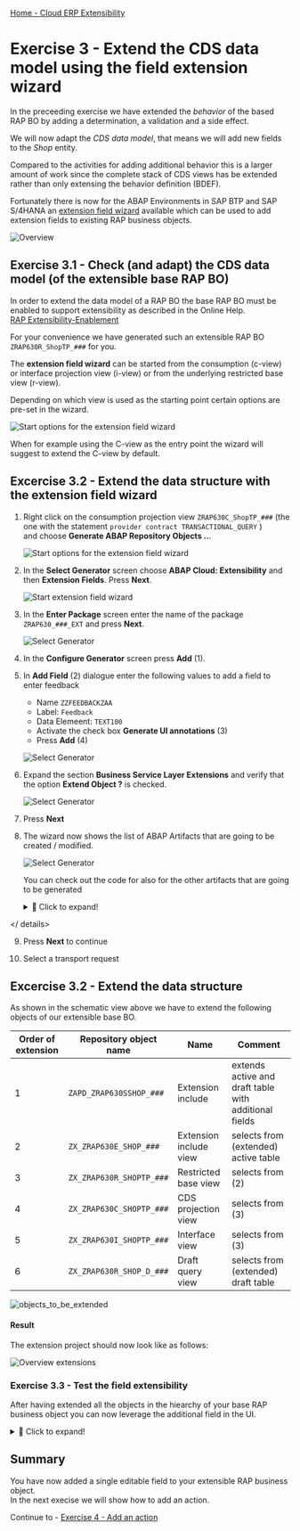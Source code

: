 [Home - Cloud ERP Extensibility](../../../../#exercises)  

# Exercise 3 - Extend the CDS data model using the field extension wizard 

In the preceeding exercise we have extended the _behavior_ of the based RAP BO by adding a determination, a validation and a side effect. 

We will now adapt the _CDS data model_, that means we will add new fields to the _Shop_ entity. 

Compared to the activities for adding additional behavior this is a larger amount of work since the complete stack of CDS views has be extended rather than only extensing the behavior definition (BDEF).

Fortunately there is now for the ABAP Environments in SAP BTP and SAP S/4HANA an [extension field wizard](https://help.sap.com/docs/abap-cloud/abap-development-tools-user-guide/generating-extension-fields) available which can be used to add extension fields to existing RAP business objects.

![Overview](images/ex3_01_overview_RAP630.png)


## Exercise 3.1 - Check (and adapt) the CDS data model (of the extensible base RAP BO)

In order to extend the data model of a RAP BO the base RAP BO must be enabled to support extensibility as described in the Online Help.  
[RAP Extensibility-Enablement](https://help.sap.com/docs/abap-cloud/abap-rap/rap-extensibility-enablement)

For your convenience we have generated such an extensible RAP BO `ZRAP630R_ShopTP_###` for you.

The **extension field wizard** can be started from the consumption (c-view) or interface projection view (i-view) or from the underlying restricted base view (r-view).  

Depending on which view is used as the starting point certain options are pre-set in the wizard. 

![Start options for the extension field wizard](images/ex3_with_wizard_010.png)   

When for example using the C-view as the entry point the wizard will suggest to extend the C-view by default.


## Excercise 3.2 - Extend the data structure with the extension field wizard

1. Right click on the consumption projection view `ZRAP630C_ShopTP_###` (the one with the statement `provider contract TRANSACTIONAL_QUERY` )  
   and choose **Generate ABAP Repository Objects ..**.

   ![Start options for the extension field wizard](images/ex3_with_wizard_020.png) 


3. In the **Select Generator** screen choose **ABAP Cloud: Extensibility** and then **Extension Fields**. Press **Next**.

   ![Start extension field wizard](images/ex3_with_wizard_030.png)   
  
4. In the **Enter Package** screen enter the name of the package `ZRAP630_###_EXT` and press **Next**.

   ![Select Generator](images/ex3_with_wizard_025.png) 

5. In the **Configure Generator** screen press **Add** (1).
   
6. In **Add Field** (2) dialogue enter the following values to add a field to enter feedback

   - Name `ZZFEEDBACKZAA`  
   - Label: `Feedback`  
   - Data Elemeent: `TEXT100`  
   - Activate the check box **Generate UI annotations**   (3)
   - Press **Add** (4)

   ![Select Generator](images/ex3_with_wizard_100.png)  
 
7. Expand the section **Business Service Layer Extensions** and verify that the option **Extend Object ?** is checked.

   ![Select Generator](images/ex3_with_wizard_110.png)  
  
8. Press **Next**


9. The wizard now shows the list of ABAP Artifacts that are going to be created / modified.

   ![Select Generator](images/ex3_with_wizard_120.png)

   You can check out the code for also for the other artifacts that are going to be generated

   <details>
     <summary>🔵 Click to expand!</summary>

     ### Extension include structure 
 
     ![Extension include structure](images/ex3_with_wizard_120.png)

     ### Extension include view
 
     ![Extension include structure](images/ex3_with_wizard_130.png)


     ### Extension for draft query view
    
     ![Extension include structure](images/ex3_with_wizard_140.png)

     ### Extension for base restricted view 
    
     ![Extension include structure](images/ex3_with_wizard_150.png)

     ### Extension for tranactional interface view
    
     ![Extension include structure](images/ex3_with_wizard_160.png)

     ### Extension for tranactional consumption view 
    
     ![Extension include structure](images/ex3_with_wizard_160.png)

<!--
120

```abap
@EndUserText.label : 'ZAPD_ZRAP630SSHOP_05A'
@AbapCatalog.enhancement.category : #NOT_EXTENSIBLE
extend type zrap630sshop_05a with zapd_zrap630sshop_05a {

  zzfeedbackzaa : text100;

}
```

130

```abap
extend view entity ZRAP630E_SHOP_05A with 
{
  SHOP.ZZFEEDBACKZAA as ZZFEEDBACKZAA

}
```     

140

```abap
extend view entity ZRAP630R_SHOPTP_05A with 
{
  @EndUserText.label: 'Feedback'
  _EXTENSION.ZZFEEDBACKZAA as ZZFEEDBACKZAA

}
```

150
```ABAP
extend view entity ZRAP630R_SHOP_D_05A with 
{
  SHOP.ZZFEEDBACKZAA as ZZFEEDBACKZAA

}
```


160

```abap
extend view entity ZRAP630I_SHOPTP_05A with 
{
  @EndUserText.label: 'Feedback'
  SHOP.ZZFEEDBACKZAA as ZZFEEDBACKZAA

}
```

170

here UI annotations have been added

```abap
extend view entity ZRAP630C_SHOPTP_05A with 
{
  @EndUserText.label: 'Feedback'
  @UI.dataFieldDefault: [{hidden: false}]
  @UI.identification: [{hidden: false}]
  @UI.lineItem: [{hidden: false}]
  SHOP.ZZFEEDBACKZAA as ZZFEEDBACKZAA

}
```

-->

  </ details>

9. Press  **Next** to continue

10. Select a transport request





## Excercise 3.2 - Extend the data structure

As shown in the schematic view above we have to extend the following objects of our extensible base BO.
  
Order of extension | Repository object name | Name           | Comment  
-------- | ------------------------- | ------------------------ | -----------------------------------------------------   
1        | `ZAPD_ZRAP630SSHOP_###`   | Extension include        | extends active and draft table with additional fields    
2        | `ZX_ZRAP630E_SHOP_###`    | Extension include view   | selects from (extended) active table   
3        | `ZX_ZRAP630R_SHOPTP_###`  | Restricted base view     | selects from (2)   
4        | `ZX_ZRAP630C_SHOPTP_###`  | CDS projection view      | selects from (3)   
5        | `ZX_ZRAP630I_SHOPTP_###`  | Interface view           | selects from (3)   
6        | `ZX_ZRAP630R_SHOP_D_###`  | Draft query view         | selects from (extended) draft table   


![objects_to_be_extended](images/ex3_03_040_overview_of_obj_to_be_extended.png)  










#### Result

The extension project should now look like as follows:   

![Overview extensions](images/ex3_Extensions_overview_055.jpg)
  


### Exercise 3.3 - Test the field extensibility

After having extended all the objects in the hiearchy of your base RAP business object you can now leverage the additional field in the UI.

<details>
  <summary>🔵 Click to expand!</summary>

1. Open the Service Binding of the extensible RAP business object and double-click on the entity**Shop**.   
  
2. Press the **Go** button.  
  
   You should see a new column called "Feedback".   
  
   ![extended list page](images/ex3_new_field_feedback_010.png)  

3. Select one entry and use the **Edit** button
  
   ![extended object page](images/ex3_new_field_feedback_020.png)   
  
  
  > When no field is visible you should check the extension of your projection view `ZRAP630C_EXT_SHOPTP_###` and check the UI annotations.   

</details>

## Summary

You have now added a single editable field to your extensible RAP business object.   
In the next execise we will show how to add an action. 

Continue to - [Exercise 4 - Add an action ](../ex4/README.md)


